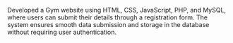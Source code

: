   Developed a Gym website using HTML, CSS, JavaScript, PHP, and MySQL, where users can submit their
details through a registration form. 
  The system ensures smooth data submission and storage in the database
without requiring user authentication.
